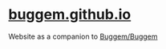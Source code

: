 # [buggem.github.io](https://buggem.github.io/)
Website as a companion to [Buggem/Buggem](https://github.com/Buggem/Buggem)
